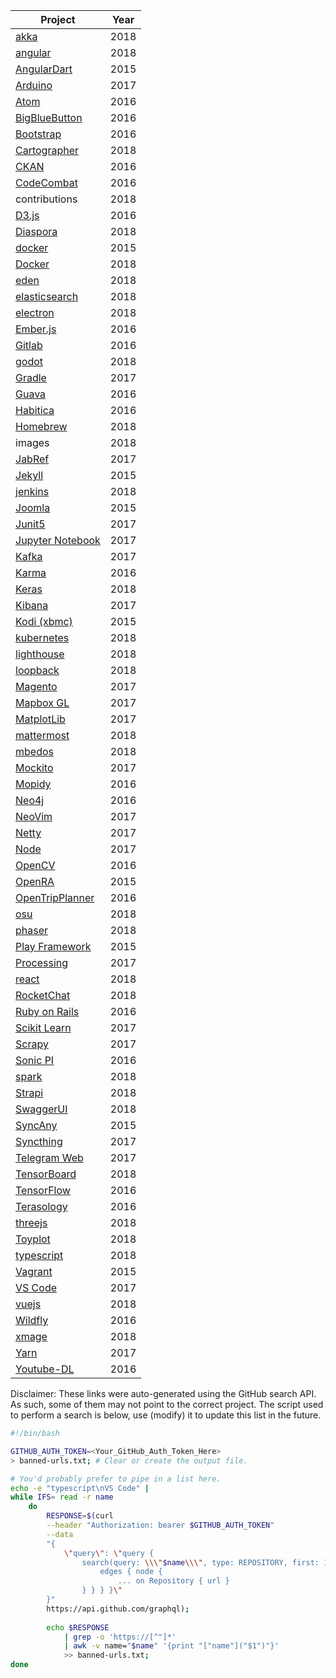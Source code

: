 | Project                                                                    | Year |
| -------------------------------------------------------------------------- | ---- |
| [akka](https://github.com/akka/akka)                                       | 2018 |
| [angular](https://github.com/angular/angular)                              | 2018 |
| [AngularDart](https://github.com/dart-lang/angular)                        | 2015 |
| [Arduino](https://github.com/arduino/Arduino)                              | 2017 |
| [Atom](https://github.com/atom/atom)                                       | 2016 |
| [BigBlueButton](https://github.com/bigbluebutton/bigbluebutton)            | 2016 |
| [Bootstrap](https://github.com/twbs/bootstrap)                             | 2016 |
| [Cartographer](https://github.com/googlecartographer/cartographer)         | 2018 |
| [CKAN](https://github.com/ckan/ckan)                                       | 2016 |
| [CodeCombat](https://github.com/codecombat/codecombat)                     | 2016 |
| contributions                                                              | 2018 |
| [D3.js](https://github.com/d3/d3)                                          | 2016 |
| [Diaspora](https://github.com/diaspora/diaspora)                           | 2018 |
| [docker](https://github.com/docker/engine)                                 | 2015 |
| [Docker](https://github.com/docker/toolbox)                                | 2018 |
| [eden](https://github.com/sahana/eden)                                     | 2018 |
| [elasticsearch](https://github.com/elastic/elasticsearch)                  | 2018 |
| [electron](https://github.com/electron/electron)                           | 2018 |
| [Ember.js](https://github.com/emberjs/ember.js)                            | 2016 |
| [Gitlab](https://github.com/gitlabhq/gitlabhq)                             | 2016 |
| [godot](https://github.com/godotengine/godot)                              | 2018 |
| [Gradle](https://github.com/gradle/gradle)                                 | 2017 |
| [Guava](https://github.com/google/guava)                                   | 2016 |
| [Habitica](https://github.com/HabitRPG/habitica)                           | 2016 |
| [Homebrew](https://github.com/Homebrew/brew)                               | 2018 |
| images                                                                     | 2018 |
| [JabRef](https://github.com/JabRef/jabref)                                 | 2017 |
| [Jekyll](https://github.com/jekyll/jekyll)                                 | 2015 |
| [jenkins](https://github.com/jenkinsci/jenkins)                            | 2018 |
| [Joomla](https://github.com/joomla/joomla-cms)                             | 2015 |
| [Junit5](https://github.com/junit-team/junit5)                             | 2017 |
| [Jupyter Notebook](https://github.com/jupyter/notebook)                    | 2017 |
| [Kafka](https://github.com/apache/kafka)                                   | 2017 |
| [Karma](https://github.com/karma-runner/karma)                             | 2016 |
| [Keras](https://github.com/keras-team/keras)                               | 2018 |
| [Kibana](https://github.com/elastic/kibana)                                | 2017 |
| [Kodi (xbmc)](https://github.com/xbmc/xbmc)                                | 2015 |
| [kubernetes](https://github.com/kubernetes/kubernetes)                     | 2018 |
| [lighthouse](https://github.com/GoogleChrome/lighthouse)                   | 2018 |
| [loopback](https://github.com/strongloop/loopback)                         | 2018 |
| [Magento](https://github.com/magento/magento2)                             | 2017 |
| [Mapbox GL](https://github.com/mapbox/mapbox-gl-js)                        | 2017 |
| [MatplotLib](https://github.com/matplotlib/matplotlib)                     | 2017 |
| [mattermost](https://github.com/mattermost/mattermost-server)              | 2018 |
| [mbedos](https://github.com/ARMmbed/mbed-os/)                              | 2018 |
| [Mockito](https://github.com/mockito/mockito)                              | 2017 |
| [Mopidy](https://github.com/mopidy/mopidy)                                 | 2016 |
| [Neo4j](https://github.com/neo4j/neo4j)                                    | 2016 |
| [NeoVim](https://github.com/neovim/neovim)                                 | 2017 |
| [Netty](https://github.com/netty/netty)                                    | 2017 |
| [Node](https://github.com/nodejs/node)                                     | 2017 |
| [OpenCV](https://github.com/opencv/opencv)                                 | 2016 |
| [OpenRA](https://github.com/OpenRA/OpenRA)                                 | 2015 |
| [OpenTripPlanner](https://github.com/opentripplanner/OpenTripPlanner)      | 2016 |
| [osu](https://github.com/ppy/osu)                                          | 2018 |
| [phaser](https://github.com/photonstorm/phaser)                            | 2018 |
| [Play Framework](https://github.com/playframework/playframework)           | 2015 |
| [Processing](https://github.com/processing/processing)                     | 2017 |
| [react](https://github.com/facebook/react)                                 | 2018 |
| [RocketChat](https://github.com/RocketChat/hubot-rocketchat)               | 2018 |
| [Ruby on Rails](https://github.com/rails/rails)                            | 2016 |
| [Scikit Learn](https://github.com/scikit-learn/scikit-learn)               | 2017 |
| [Scrapy](https://github.com/scrapy/scrapy)                                 | 2017 |
| [Sonic PI](https://github.com/samaaron/sonic-pi)                           | 2016 |
| [spark](https://github.com/apache/spark)                                   | 2018 |
| [Strapi](https://github.com/strapi/strapi)                                 | 2018 |
| [SwaggerUI](https://github.com/swagger-api/swagger-ui)                     | 2018 |
| [SyncAny](https://github.com/syncany/syncany)                              | 2015 |
| [Syncthing](https://github.com/syncthing/syncthing)                        | 2017 |
| [Telegram Web](https://github.com/zhukov/webogram)                         | 2017 |
| [TensorBoard](https://github.com/tensorflow/tensorboard)                   | 2018 |
| [TensorFlow](https://github.com/tensorflow/tensorflow)                     | 2016 |
| [Terasology](https://github.com/MovingBlocks/Terasology)                   | 2016 |
| [threejs](https://github.com/mrdoob/three.js/)                             | 2018 |
| [Toyplot](https://github.com/sandialabs/toyplot)                           | 2018 |
| [typescript](https://github.com/Microsoft/TypeScript)                      | 2018 |
| [Vagrant](https://github.com/hashicorp/vagrant)                            | 2015 |
| [VS Code](https://github.com/Microsoft/vscode)                             | 2017 |
| [vuejs](https://github.com/vuejs/vue)                                      | 2018 |
| [Wildfly](https://github.com/wildfly/wildfly)                              | 2016 |
| [xmage](https://github.com/magefree/mage)                                  | 2018 |
| [Yarn](https://github.com/yarnpkg/yarn)                                    | 2017 |
| [Youtube-DL](https://github.com/rg3/youtube-dl)                            | 2016 |

Disclaimer: These links were auto-generated using the GitHub search API. As such, some of them may not point to the correct project. The script used to perform a search is below, use (modify) it to update this list in the future.

```bash
#!/bin/bash

GITHUB_AUTH_TOKEN=<Your_GitHub_Auth_Token_Here>
> banned-urls.txt; # Clear or create the output file.

# You'd probably prefer to pipe in a list here. 
echo -e "typescript\nVS Code" |
while IFS= read -r name
    do
        RESPONSE=$(curl                                                     \
        --header "Authorization: bearer $GITHUB_AUTH_TOKEN"                 \
        --data                                                              \
        "{                                                                  \
            \"query\": \"query {                                            \
                search(query: \\\"$name\\\", type: REPOSITORY, first: 1) {  \
                    edges { node {                                          \
                        ... on Repository { url }                           \
                } } } }\"                                                   \
        }"                                                                  \
        https://api.github.com/graphql);
        
        echo $RESPONSE                                                      \
            | grep -o 'https://[^"]*'                                       \
            | awk -v name="$name" '{print "["name"]("$1")"}'                \
            >> banned-urls.txt;
done
```
